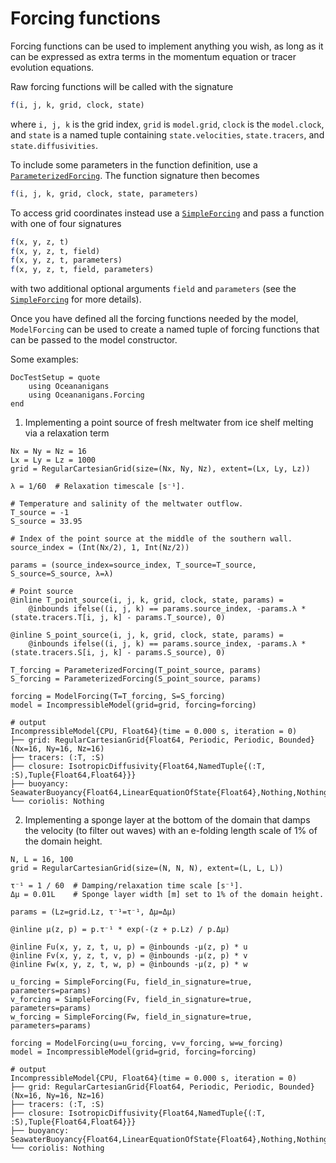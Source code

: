 # Forcing functions

Forcing functions can be used to implement anything you wish, as long as it can be expressed as extra terms in the
momentum equation or tracer evolution equations.

Raw forcing functions will be called with the signature

```julia
f(i, j, k, grid, clock, state)
```

where `i, j, k` is the grid index, `grid` is `model.grid`, `clock` is the `model.clock`, and `state` is a named tuple
containing `state.velocities`, `state.tracers`, and `state.diffusivities`.

To include some parameters in the function definition, use a [`ParameterizedForcing`](@ref). The function signature then
becomes

```julia
f(i, j, k, grid, clock, state, parameters)
```

To access grid coordinates instead use a [`SimpleForcing`](@ref) and pass a function with one of four signatures

```julia
f(x, y, z, t)
f(x, y, z, t, field)
f(x, y, z, t, parameters)
f(x, y, z, t, field, parameters)
```

with two additional optional arguments `field` and `parameters` (see the [`SimpleForcing`](@ref) for more details).

Once you have defined all the forcing functions needed by the model, `ModelForcing` can be used to create a named tuple
of forcing functions that can be passed to the model constructor.

Some examples:

```@meta
DocTestSetup = quote
    using Oceananigans
    using Oceananigans.Forcing
end
```

1. Implementing a point source of fresh meltwater from ice shelf melting via a relaxation term

```jldoctest
Nx = Ny = Nz = 16
Lx = Ly = Lz = 1000
grid = RegularCartesianGrid(size=(Nx, Ny, Nz), extent=(Lx, Ly, Lz))

λ = 1/60  # Relaxation timescale [s⁻¹].

# Temperature and salinity of the meltwater outflow.
T_source = -1
S_source = 33.95

# Index of the point source at the middle of the southern wall.
source_index = (Int(Nx/2), 1, Int(Nz/2))

params = (source_index=source_index, T_source=T_source, S_source=S_source, λ=λ)

# Point source
@inline T_point_source(i, j, k, grid, clock, state, params) =
    @inbounds ifelse((i, j, k) == params.source_index, -params.λ * (state.tracers.T[i, j, k] - params.T_source), 0)

@inline S_point_source(i, j, k, grid, clock, state, params) =
    @inbounds ifelse((i, j, k) == params.source_index, -params.λ * (state.tracers.S[i, j, k] - params.S_source), 0)

T_forcing = ParameterizedForcing(T_point_source, params)
S_forcing = ParameterizedForcing(S_point_source, params)

forcing = ModelForcing(T=T_forcing, S=S_forcing)
model = IncompressibleModel(grid=grid, forcing=forcing)

# output
IncompressibleModel{CPU, Float64}(time = 0.000 s, iteration = 0)
├── grid: RegularCartesianGrid{Float64, Periodic, Periodic, Bounded}(Nx=16, Ny=16, Nz=16)
├── tracers: (:T, :S)
├── closure: IsotropicDiffusivity{Float64,NamedTuple{(:T, :S),Tuple{Float64,Float64}}}
├── buoyancy: SeawaterBuoyancy{Float64,LinearEquationOfState{Float64},Nothing,Nothing}
└── coriolis: Nothing
```

2. Implementing a sponge layer at the bottom of the domain that damps the velocity (to filter out waves) with an
   e-folding length scale of 1% of the domain height.

```jldoctest
N, L = 16, 100
grid = RegularCartesianGrid(size=(N, N, N), extent=(L, L, L))

τ⁻¹ = 1 / 60  # Damping/relaxation time scale [s⁻¹].
Δμ = 0.01L    # Sponge layer width [m] set to 1% of the domain height.

params = (Lz=grid.Lz, τ⁻¹=τ⁻¹, Δμ=Δμ)

@inline μ(z, p) = p.τ⁻¹ * exp(-(z + p.Lz) / p.Δμ)

@inline Fu(x, y, z, t, u, p) = @inbounds -μ(z, p) * u
@inline Fv(x, y, z, t, v, p) = @inbounds -μ(z, p) * v
@inline Fw(x, y, z, t, w, p) = @inbounds -μ(z, p) * w

u_forcing = SimpleForcing(Fu, field_in_signature=true, parameters=params)
v_forcing = SimpleForcing(Fv, field_in_signature=true, parameters=params)
w_forcing = SimpleForcing(Fw, field_in_signature=true, parameters=params)

forcing = ModelForcing(u=u_forcing, v=v_forcing, w=w_forcing)
model = IncompressibleModel(grid=grid, forcing=forcing)

# output
IncompressibleModel{CPU, Float64}(time = 0.000 s, iteration = 0)
├── grid: RegularCartesianGrid{Float64, Periodic, Periodic, Bounded}(Nx=16, Ny=16, Nz=16)
├── tracers: (:T, :S)
├── closure: IsotropicDiffusivity{Float64,NamedTuple{(:T, :S),Tuple{Float64,Float64}}}
├── buoyancy: SeawaterBuoyancy{Float64,LinearEquationOfState{Float64},Nothing,Nothing}
└── coriolis: Nothing
```
